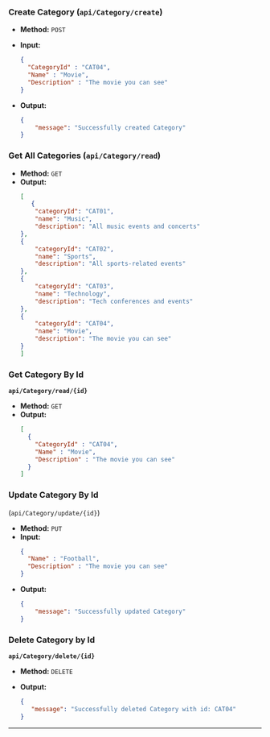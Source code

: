 
### **Create Category (`api/Category/create`)**

- **Method:** `POST`
- **Input:**

    ```json
    {
      "CategoryId" : "CAT04",
      "Name" : "Movie",
      "Description" : "The movie you can see"
    }
    ```
- **Output:**
    ```json
    {
        "message": "Successfully created Category"
    }
    ```
### **Get All Categories (`api/Category/read`)**

- **Method:** `GET`
- **Output:**
    ```json
    [
       {
        "categoryId": "CAT01",
        "name": "Music",
        "description": "All music events and concerts"
    },
    {
        "categoryId": "CAT02",
        "name": "Sports",
        "description": "All sports-related events"
    },
    {
        "categoryId": "CAT03",
        "name": "Technology",
        "description": "Tech conferences and events"
    },
    {
        "categoryId": "CAT04",
        "name": "Movie",
        "description": "The movie you can see"
    }
    ]
    ```
### **Get Category By Id**

**`api/Category/read/{id}`**

- **Method:** `GET`
- **Output:**
    ```json
    [
      {
        "CategoryId" : "CAT04",
        "Name" : "Movie",
        "Description" : "The movie you can see"
      }
    ]
    ```

### **Update Category By Id**
(`api/Category/update/{id}`)

- **Method:** `PUT`
- **Input:**
    ```json
    {
      "Name" : "Football",
      "Description" : "The movie you can see"
    }
    ```
- **Output:**
    ```json
    {
        "message": "Successfully updated Category"
    }
    ```

### **Delete Category by Id**

**`api/Category/delete/{id}`**

- **Method:** `DELETE`
- **Output:**

    ```json
    {
       "message": "Successfully deleted Category with id: CAT04"
    }
    ```
---
